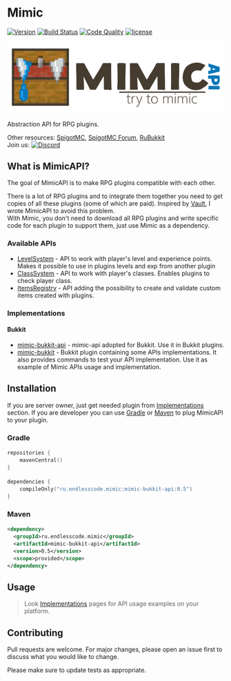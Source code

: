 # Mimic
[![Version](https://img.shields.io/maven-central/v/ru.endlesscode.mimic/mimic-api?style=flat-square)][mavenCentral]
[![Build Status](https://img.shields.io/github/workflow/status/EndlessCodeGroup/Mimic/CI?style=flat-square)][ci]
[![Code Quality](https://img.shields.io/codacy/grade/cfb98bfdf2b44b9d97f719f051e943a9.svg?style=flat-square)][codacy]
[![license](https://img.shields.io/github/license/EndlessCodeGroup/Mimic.svg?style=flat-square)][license]

[![Logo](images/logo.png)](#)

Abstraction API for RPG plugins.

Other resources:
[SpigotMC](https://www.spigotmc.org/resources/82515/),
[SpigotMC Forum](https://www.spigotmc.org/threads/456931/),
[RuBukkit](http://rubukkit.org/threads/134308/)  
Join us: [![Discord](https://img.shields.io/discord/314362656909819904?color=7389da&logo=discord&style=flat-square)](https://discord.gg/5NfPsgb)

## What is MimicAPI?
The goal of MimicAPI is to make RPG plugins compatible with each other.

There is a lot of RPG plugins and to integrate them together you need to get copies of all these plugins (some of which are paid).
Inspired by [Vault], I wrote MimicAPI to avoid this problem.  
With Mimic, you don't need to download all RPG plugins and write specific code for each plugin to support them, just use Mimic as a dependency.

### Available APIs
- [LevelSystem] - API to work with player's level and experience points. Makes it possible to use in plugins levels and exp from another plugin
- [ClassSystem] - API to work with player's classes. Enables plugins to check player class.
- [ItemsRegistry] - API adding the possibility to create and validate custom items created with plugins.

### Implementations

#### Bukkit
- [mimic-bukkit-api](mimic-bukkit-api) - mimic-api adopted for Bukkit. Use it in Bukkit plugins.
- [mimic-bukkit](mimic-bukkit) - Bukkit plugin containing some APIs implementations.
It also provides commands to test your API implementation.
Use it as example of Mimic APIs usage and implementation.

## Installation

If you are server owner, just get needed plugin from [Implementations](#implementations) section.
If you are developer you can use [Gradle] or [Maven] to plug MimicAPI to your plugin.

### Gradle

```kotlin
repositories {
    mavenCentral()
}

dependencies {
    compileOnly("ru.endlesscode.mimic:mimic-bukkit-api:0.5")
}
```

### Maven
```xml
<dependency>
  <groupId>ru.endlesscode.mimic</groupId>
  <artifactId>mimic-bukkit-api</artifactId>
  <version>0.5</version>
  <scope>provided</scope>
</dependency>
```

## Usage

> Look [Implementations](#implementations) pages for API usage examples on your platform.

## Contributing
Pull requests are welcome.
For major changes, please open an issue first to discuss what you would like to change.

Please make sure to update tests as appropriate.

[codacy]: https://www.codacy.com/app/EndlessCode-Group/MimicAPI?utm_source%3Dgithub.com%26amp;utm_medium%3Dreferral%26amp;utm_content%3DEndlessCodeGroup/MimicAPI%26amp;utm_campaign%3DBadge_Grade
[mavenCentral]: https://search.maven.org/search?q=g:ru.endlesscode.mimic
[ci]: https://github.com/EndlessCodeGroup/Mimic/actions/
[license]: LICENSE

[Vault]: https://github.com/MilkBowl/Vault
[Gradle]: https://gradle.org/
[Maven]: https://maven.apache.org/

[LevelSystem]: mimic-api/src/main/kotlin/level/LevelSystem.kt
[ClassSystem]: mimic-api/src/main/kotlin/classes/ClassSystem.kt
[ItemsRegistry]: mimic-api/src/main/kotlin/items/ItemsRegistry.kt
